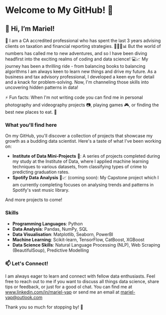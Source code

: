 # Welcome to My GitHub! 🎉
## 👋 Hi, I’m Mariel!
👀 I am a CA accredited professional who has spent the last 3 years advising clients on taxation and financial reporting strategies. 👩🏽‍💼📊 
But the world of numbers has called me to new adventures, and so I have been diving headfirst into the exciting realms of coding and data science! 💻📈
My journey has been a thrilling ride - from balancing books to balancing algorithms I am always keen to learn new things and drive my future.
As a business and tax advisory professional, I developed a keen eye for detail and a knack for problem-solving. 
Now, I'm channeling those skills into uncovering hidden patterns in data!

⚡ Fun facts: When I'm not writing code you can find me in personal photography and videography projects 📷, playing games 🎮,
or finding the best new places to eat. 🍴

### What you'll find here
On my GitHub, you'll discover a collection of projects that showcase my growth as a budding data scientist. 
Here's a taste of what I've been working on:
- **Institute of Data Mini-Projects** 🤖: A series of projects completed during my study at the Institute of Data,
where I applied machine learning techniques to various datasets, from classifying types of crime to predicting graduation rates.
- **Spotify Data Analysis** 🎵📈 (coming soon): My Capstone project which I am currently completing focuses on analysing trends and patterns in Spotify's vast music library.

And more projects to come!

### Skills
- **Programming Languages**: Python
- **Data Analysis**: Pandas, NumPy, SQL
- **Data Visualisation**: Matplotlib, Seaborn, PowerBI
- **Machine Learning**: Scikit-learn, TensorFlow, CatBoost, XGBoost
- **Data Science Skills**: Natural Language Processing (NLP), Web Scraping (BeautifulSoup), Predictive Modelling

### 📫 Let's Connect!
I am always eager to learn and connect with fellow data enthusiasts. Feel free to reach out to me if you want to discuss all things data science,
share tips or feedback, or just for a good ol chat.
You can find me at www.linkedin.com/in/mariel-yap or send me an email at mariel-yap@outlook.com

Thank you so much for stopping by! 🚀

<!---
mmriel/mmriel is a ✨ special ✨ repository because its `README.md` (this file) appears on your GitHub profile.
You can click the Preview link to take a look at your changes.
--->
